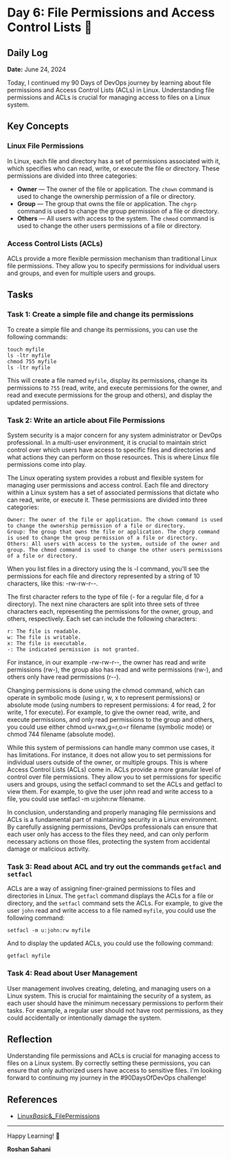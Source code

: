 # Day 6: File Permissions and Access Control Lists 🐧

## Daily Log

**Date:** June 24, 2024

Today, I continued my 90 Days of DevOps journey by learning about file permissions and Access Control Lists (ACLs) in Linux. Understanding file permissions and ACLs is crucial for managing access to files on a Linux system.

## Key Concepts

### Linux File Permissions

In Linux, each file and directory has a set of permissions associated with it, which specifies who can read, write, or execute the file or directory. These permissions are divided into three categories:

- **Owner** — The owner of the file or application. The `chown` command is used to change the ownership permission of a file or directory.
- **Group** — The group that owns the file or application. The `chgrp` command is used to change the group permission of a file or directory.
- **Others** — All users with access to the system. The `chmod` command is used to change the other users permissions of a file or directory.

### Access Control Lists (ACLs)

ACLs provide a more flexible permission mechanism than traditional Linux file permissions. They allow you to specify permissions for individual users and groups, and even for multiple users and groups.

## Tasks

### Task 1: Create a simple file and change its permissions

To create a simple file and change its permissions, you can use the following commands:

    touch myfile
    ls -ltr myfile
    chmod 755 myfile
    ls -ltr myfile

This will create a file named `myfile`, display its permissions, change its permissions to `755` (read, write, and execute permissions for the owner, and read and execute permissions for the group and others), and display the updated permissions.

### Task 2: Write an article about File Permissions

System security is a major concern for any system administrator or DevOps professional. In a multi-user environment, it is crucial to maintain strict control over which users have access to specific files and directories and what actions they can perform on those resources. This is where Linux file permissions come into play.

The Linux operating system provides a robust and flexible system for managing user permissions and access control. Each file and directory within a Linux system has a set of associated permissions that dictate who can read, write, or execute it. These permissions are divided into three categories:

    Owner: The owner of the file or application. The chown command is used to change the ownership permission of a file or directory.
    Group: The group that owns the file or application. The chgrp command is used to change the group permission of a file or directory.
    Others: All users with access to the system, outside of the owner and group. The chmod command is used to change the other users permissions of a file or directory.

When you list files in a directory using the ls -l command, you'll see the permissions for each file and directory represented by a string of 10 characters, like this: -rw-rw-r--.

The first character refers to the type of file (- for a regular file, d for a directory). The next nine characters are split into three sets of three characters each, representing the permissions for the owner, group, and others, respectively. Each set can include the following characters:

    r: The file is readable.
    w: The file is writable.
    x: The file is executable.
    -: The indicated permission is not granted.

For instance, in our example -rw-rw-r--, the owner has read and write permissions (rw-), the group also has read and write permissions (rw-), and others only have read permissions (r--).

Changing permissions is done using the chmod command, which can operate in symbolic mode (using r, w, x to represent permissions) or absolute mode (using numbers to represent permissions: 4 for read, 2 for write, 1 for execute). For example, to give the owner read, write, and execute permissions, and only read permissions to the group and others, you could use either chmod u=rwx,g=r,o=r filename (symbolic mode) or chmod 744 filename (absolute mode).

While this system of permissions can handle many common use cases, it has limitations. For instance, it does not allow you to set permissions for individual users outside of the owner, or multiple groups. This is where Access Control Lists (ACLs) come in.
ACLs provide a more granular level of control over file permissions. They allow you to set permissions for specific users and groups, using the setfacl command to set the ACLs and getfacl to view them. For example, to give the user john read and write access to a file, you could use setfacl -m u:john:rw filename.

In conclusion, understanding and properly managing file permissions and ACLs is a fundamental part of maintaining security in a Linux environment. By carefully assigning permissions, DevOps professionals can ensure that each user only has access to the files they need, and can only perform necessary actions on those files, protecting the system from accidental damage or malicious activity.

### Task 3: Read about ACL and try out the commands `getfacl` and `setfacl`

ACLs are a way of assigning finer-grained permissions to files and directories in Linux. The `getfacl` command displays the ACLs for a file or directory, and the `setfacl` command sets the ACLs. For example, to give the user `john` read and write access to a file named `myfile`, you could use the following command:

    setfacl -m u:john:rw myfile

And to display the updated ACLs, you could use the following command:

    getfacl myfile

### Task 4: Read about User Management

User management involves creating, deleting, and managing users on a Linux system. This is crucial for maintaining the security of a system, as each user should have the minimum necessary permissions to perform their tasks. For example, a regular user should not have root permissions, as they could accidentally or intentionally damage the system.

## Reflection

Understanding file permissions and ACLs is crucial for managing access to files on a Linux system. By correctly setting these permissions, you can ensure that only authorized users have access to sensitive files. I'm looking forward to continuing my journey in the #90DaysOfDevOps challenge!

## References

- [Linux*Basic*&\_FilePermissions](Linux_Basic_&_FilePermissions.docx)

---

Happy Learning! 🚀

**Roshan Sahani**
